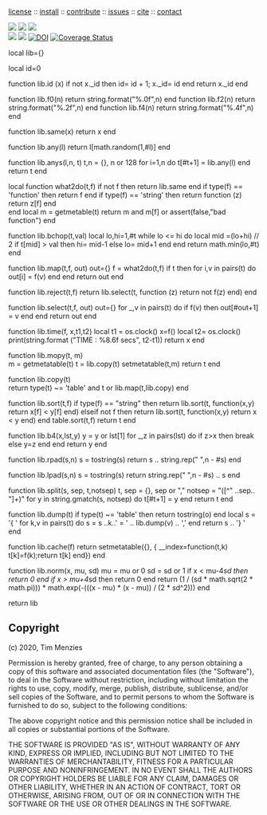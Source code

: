 <p> <a
href="https://github.com/sehero/lua/blob/master/LICENSE">license</a> :: <a
href="https://github.com/sehero/lua/blob/master/INSTALL.md#top">install</a> :: <a
href="https://github.com/sehero/lua/blob/master/CODE_OF_CONDUCT.md#top">contribute</a> :: <a
href="https://github.com/sehero/lua/issues">issues</a> :: <a
href="https://github.com/sehero/lua/blob/master/CITATION.md#top">cite</a> :: <a
href="https://github.com/sehero/lua/blob/master/CONTACT.md#top">contact</a> </p><p> 
<img src="https://img.shields.io/badge/license-mit-red">   
<img src="https://img.shields.io/badge/language-lua-orange">    
<img src="https://img.shields.io/badge/purpose-ai,se-blueviolet"><br>
<img src="https://img.shields.io/badge/platform-mac,*nux-informational">
<a href="https://travis-ci.org/github/sehero/lua"><img 
src="https://travis-ci.org/sehero/lua.svg?branch=master"></a>
<a href="https://zenodo.org/badge/latestdoi/263210595"><img src="https://zenodo.org/badge/263210595.svg" alt="DOI"></a>
<a href='https://coveralls.io/github/sehero/lua?branch=master'><img src='https://coveralls.io/repos/github/sehero/lua/badge.svg?branch=master' alt='Coverage Status' /></a></p>

local lib={}

local id=0

function lib.id (x)
  if not x._id then id= id + 1; x._id= id end
  return x._id
end

function lib.f0(n) return string.format("%.0f",n) end
function lib.f2(n) return string.format("%.2f",n) end
function lib.f4(n) return string.format("%.4f",n) end

function lib.same(x) return x end

function lib.any(l) return l[math.random(1,#l)] end

function lib.anys(l,n,    t) 
  t,n = {}, n or 128
  for i=1,n do t[#t+1] = lib.any(l) end
  return t
end

local function what2do(t,f)
  if not f                 then return lib.same end
  if type(f) == 'function' then return f end 
  if type(f) == 'string'   then 
    return function (z) return z[f] end  
  end
  local m = getmetable(t)
  return m and m[f] or assert(false,"bad function")
end

function lib.bchop(t,val) 
  local lo,hi=1,#t
  while lo <= hi do
    local mid =(lo+hi) // 2
    if t[mid] > val then hi= mid-1 else lo= mid+1 end
  end
  return math.min(lo,#t)  
end

function lib.map(t,f, out)
  out={}
  f = what2do(t,f)
  if t then for i,v in pairs(t) do out[i] = f(v) end  end
  return out
end

function lib.reject(t,f)
  return lib.select(t, function (z) return not f(z) end) end

function lib.select(t,f, out)
  out={}
  for _,v in pairs(t) do 
    if f(v) then out[#out+1] = v  end end
  return out
end

function lib.time(f,   x,t1,t2)
   local t1 = os.clock()
   x=f()
   local t2= os.clock()
   print(string.format ("TIME : %8.6f secs", t2-t1))
   return x
end

function lib.mopy(t,   m)  
  m = getmetatable(t)
  t = lib.copy(t)
  setmetatable(t,m)
  return t
end

function lib.copy(t)  
  return type(t) ~= 'table' and t or lib.map(t,lib.copy)
end

function lib.sort(t,f)
  if type(f) == "string" then
     return lib.sort(t, function(x,y) return x[f] < y[f] end) 
  elseif not f then
     return lib.sort(t, function(x,y) return x < y end) 
  end
  table.sort(t,f)
  return t
end

function lib.b4(x,lst,y)
  y = y or lst[1]
  for _,z in pairs(lst) do 
    if z>x then break else y=z end end
  return y
end

function lib.rpad(s,n)
  s = tostring(s)
  return  s .. string.rep(" ",n - #s) 
end

function lib.lpad(s,n)
  s = tostring(s)
  return  string.rep(" ",n - #s) .. s
end

function lib.split(s, sep,    t,notsep)
  t, sep = {}, sep or ","
  notsep = "([^" ..sep.. "]+)"
  for y in string.gmatch(s, notsep) do t[#t+1] = y end
  return t
end

function lib.dump(t)
   if type(t) ~= 'table' then return tostring(o) end
   local s = '{ '
   for k,v in pairs(t) do
     s = s ..k..' = ' .. lib.dump(v) .. ','
   end
   return s .. '} '
end

function lib.cache(f)
  return setmetatable({}, {
    __index=function(t,k) t[k]=f(k);return t[k] end})
end

function lib.norm(x, mu, sd)
  mu = mu or 0
  sd = sd or 1
  if x < mu-4*sd then return 0 end 
  if x > mu+4*sd then return 0 end
  return (1 / 
    (sd * math.sqrt(2 * math.pi))) * 
     math.exp(-(((x - mu) * (x - mu)) / (2 * sd^2))) 
end

return lib

## Copyright

(c) 2020, Tim Menzies

Permission is hereby granted, free of charge, to any person obtaining a copy
of this software and associated documentation files (the "Software"), to deal
in the Software without restriction, including without limitation the rights
to use, copy, modify, merge, publish, distribute, sublicense, and/or sell
copies of the Software, and to permit persons to whom the Software is
furnished to do so, subject to the following conditions:

The above copyright notice and this permission notice shall be included in all
copies or substantial portions of the Software.

THE SOFTWARE IS PROVIDED "AS IS", WITHOUT WARRANTY OF ANY KIND, EXPRESS OR
IMPLIED, INCLUDING BUT NOT LIMITED TO THE WARRANTIES OF MERCHANTABILITY,
FITNESS FOR A PARTICULAR PURPOSE AND NONINFRINGEMENT. IN NO EVENT SHALL THE
AUTHORS OR COPYRIGHT HOLDERS BE LIABLE FOR ANY CLAIM, DAMAGES OR OTHER
LIABILITY, WHETHER IN AN ACTION OF CONTRACT, TORT OR OTHERWISE, ARISING FROM,
OUT OF OR IN CONNECTION WITH THE SOFTWARE OR THE USE OR OTHER DEALINGS IN THE
SOFTWARE.

